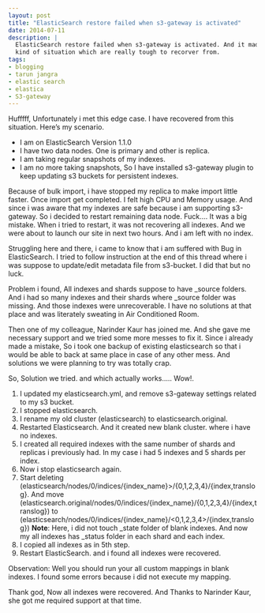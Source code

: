 ```yaml
---
layout: post
title: "ElasticSearch restore failed when s3-gateway is activated"
date: 2014-07-11
description: |
  ElasticSearch restore failed when s3-gateway is activated. And it made me in the
  kind of situation which are really tough to recorver from.
tags:
- blogging
- tarun jangra
- elastic search
- elastica
- S3-gateway
---
```


Hufffff, Unfortunately i met this edge case. I have recovered from this situation. Here’s my scenario.

- I am on ElasticSearch Version 1.1.0
- I have two data nodes. One is primary and other is replica.
- I am taking regular snapshots of my indexes.
- I am no more taking snapshots, So I have installed s3-gateway plugin to keep updating s3 buckets for persistent indexes.

<!--more-->

Because of bulk import, i have stopped my replica to make import little faster. Once import get completed. I felt high CPU and Memory usage. And since i was aware that my indexes are safe because i am supporting s3-gateway. So i decided to restart remaining data node. Fuck…. It was a big mistake. When i tried to restart, it was not recovering all indexes. And we were about to launch our site in next two hours. And i am left with no index.

Struggling here and there, i came to know that i am suffered with Bug in ElasticSearch. I tried to follow instruction at the end of this thread where i was suppose to update/edit metadata file from s3-bucket. I did that but no luck.

Problem i found, All indexes and shards suppose to have _source folders. And i had so many indexes and their shards where _source folder was missing. And those indexes were unrecoverable. I have no solutions at that place and was literately sweating in Air Conditioned Room. 

Then one of my colleague, Narinder Kaur has joined me. And she gave me necessary support and we tried some more messes to fix it. Since i already made a mistake, So i took one backup of existing elasticsearch so that i would be able to back at same place in case of any other mess. And solutions we were planning to try was totally crap.

So, Solution we tried. and which actually works….. Wow!.

1. I updated my elasticsearch.yml, and remove s3-gateway settings related to my s3 bucket.
2. I stopped elasticsearch.
3. I rename my old cluster (elasticsearch) to elasticsearch.original.
4. Restarted Elasticsearch. And it created new blank cluster. where i have no indexes.
5. I created all required indexes with the same number of shards and replicas i previously had. In my case i had 5 indexes and 5 shards per index.
6. Now i stop elasticsearch again.
7. Start deleting (elasticsearch/nodes/0/indices/{index_name}>/{0,1,2,3,4}/{index,translog}. And move (elasticsearch.original/nodes/0/indices/{index_name}/{0,1,2,3,4}/{index,translog}) to (elasticsearch/nodes/0/indices/{index_name}/<0,1,2,3,4>/{index,translog})
**Note**: Here, i did not touch _state folder of blank indexes. And now my all indexes has _status folder in each shard and each index.
8. I copied all indexes as in 5th step.
9. Restart ElasticSearch. and i found all indexes were recovered.

Observation: Well you should run your all custom mappings in blank indexes. I found some errors because i did not execute my mapping.

Thank god, Now all indexes were recovered. And Thanks to Narinder Kaur, she got me required support at that time.